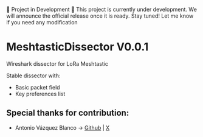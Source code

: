 
🚧 Project in Development 🚧
This project is currently under development. We will announce the official release once it is ready. Stay tuned!
Let me know if you need any modification


# MeshtasticDissector V0.0.1
Wireshark dissector for LoRa Meshtastic

Stable dissector with:
- Basic packet field
- Key preferences list


## Special thanks for contribution:
  - Antonio Vázquez Blanco -> [Github](https://github.com/antoniovazquezblanco) | [X](https://x.com/antonvblanco)
